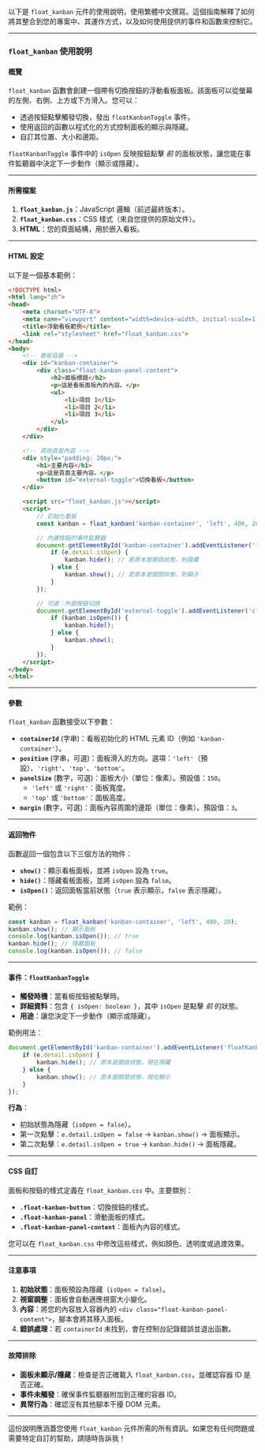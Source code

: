 以下是 `float_kanban` 元件的使用說明，使用繁體中文撰寫。這個指南解釋了如何將其整合到您的專案中、其運作方式，以及如何使用提供的事件和函數來控制它。

---

### `float_kanban` 使用說明

#### 概覽

`float_kanban` 函數會創建一個帶有切換按鈕的浮動看板面板。該面板可以從螢幕的左側、右側、上方或下方滑入。您可以：

- 透過按鈕點擊觸發切換，發出 `floatKanbanToggle` 事件。
- 使用返回的函數以程式化的方式控制面板的顯示與隱藏。
- 自訂其位置、大小和邊距。

`floatKanbanToggle` 事件中的 `isOpen` 反映按鈕點擊 *前* 的面板狀態，讓您能在事件監聽器中決定下一步動作（顯示或隱藏）。

---

#### 所需檔案

1. **`float_kanban.js`**：JavaScript 邏輯（前述最終版本）。
2. **`float_kanban.css`**：CSS 樣式（來自您提供的原始文件）。
3. **HTML**：您的頁面結構，用於嵌入看板。

---

#### HTML 設定

以下是一個基本範例：

```html
<!DOCTYPE html>
<html lang="zh">
<head>
    <meta charset="UTF-8">
    <meta name="viewport" content="width=device-width, initial-scale=1.0">
    <title>浮動看板範例</title>
    <link rel="stylesheet" href="float_kanban.css">
</head>
<body>
    <!-- 看板容器 -->
    <div id="kanban-container">
        <div class="float-kanban-panel-content">
            <h2>面板標題</h2>
            <p>這是看板面板內的內容。</p>
            <ul>
                <li>項目 1</li>
                <li>項目 2</li>
                <li>項目 3</li>
            </ul>
        </div>
    </div>

    <!-- 其他頁面內容 -->
    <div style="padding: 20px;">
        <h1>主要內容</h1>
        <p>這是頁面主要內容。</p>
        <button id="external-toggle">切換看板</button>
    </div>

    <script src="float_kanban.js"></script>
    <script>
        // 初始化看板
        const kanban = float_kanban('kanban-container', 'left', 400, 20);

        // 內建按鈕的事件監聽器
        document.getElementById('kanban-container').addEventListener('floatKanbanToggle', (e) => {
            if (e.detail.isOpen) {
                kanban.hide(); // 若原本是開啟狀態，則隱藏
            } else {
                kanban.show(); // 若原本是關閉狀態，則顯示
            }
        });

        // 可選：外部按鈕切換
        document.getElementById('external-toggle').addEventListener('click', () => {
            if (kanban.isOpen()) {
                kanban.hide();
            } else {
                kanban.show();
            }
        });
    </script>
</body>
</html>
```

---

#### 參數

`float_kanban` 函數接受以下參數：

- **`containerId`** (字串)：看板初始化的 HTML 元素 ID（例如 `'kanban-container'`）。
- **`position`** (字串，可選)：面板滑入的方向。選項：`'left'`（預設）、`'right'`、`'top'`、`'bottom'`。
- **`panelSize`** (數字，可選)：面板大小（單位：像素）。預設值：`150`。
  - `'left'` 或 `'right'`：面板寬度。
  - `'top'` 或 `'bottom'`：面板高度。
- **`margin`** (數字，可選)：面板內容周圍的邊距（單位：像素）。預設值：`3`。

---

#### 返回物件

函數返回一個包含以下三個方法的物件：

- **`show()`**：顯示看板面板，並將 `isOpen` 設為 `true`。
- **`hide()`**：隱藏看板面板，並將 `isOpen` 設為 `false`。
- **`isOpen()`**：返回面板當前狀態（`true` 表示顯示，`false` 表示隱藏）。

範例：

```javascript
const kanban = float_kanban('kanban-container', 'left', 400, 20);
kanban.show(); // 顯示面板
console.log(kanban.isOpen()); // true
kanban.hide(); // 隱藏面板
console.log(kanban.isOpen()); // false
```

---

#### 事件：`floatKanbanToggle`

- **觸發時機**：當看板按鈕被點擊時。
- **詳細資料**：包含 `{ isOpen: boolean }`，其中 `isOpen` 是點擊 *前* 的狀態。
- **用途**：讓您決定下一步動作（顯示或隱藏）。

範例用法：

```javascript
document.getElementById('kanban-container').addEventListener('floatKanbanToggle', (e) => {
    if (e.detail.isOpen) {
        kanban.hide(); // 原本是開啟狀態，現在隱藏
    } else {
        kanban.show(); // 原本是關閉狀態，現在顯示
    }
});
```

**行為**：

- 初始狀態為隱藏（`isOpen = false`）。
- 第一次點擊：`e.detail.isOpen = false` → `kanban.show()` → 面板顯示。
- 第二次點擊：`e.detail.isOpen = true` → `kanban.hide()` → 面板隱藏。

---

#### CSS 自訂

面板和按鈕的樣式定義在 `float_kanban.css` 中。主要類別：

- **`.float-kanban-button`**：切換按鈕的樣式。
- **`.float-kanban-panel`**：滑動面板的樣式。
- **`.float-kanban-panel-content`**：面板內內容的樣式。

您可以在 `float_kanban.css` 中修改這些樣式，例如顏色、透明度或過渡效果。

---

#### 注意事項

1. **初始狀態**：面板預設為隱藏（`isOpen = false`）。
2. **視窗調整**：面板會自動適應視窗大小變化。
3. **內容**：將您的內容放入容器內的 `<div class="float-kanban-panel-content">`，腳本會將其移入面板。
4. **錯誤處理**：若 `containerId` 未找到，會在控制台記錄錯誤並退出函數。

---

#### 故障排除

- **面板未顯示/隱藏**：檢查是否正確載入 `float_kanban.css`，並確認容器 ID 是否正確。
- **事件未觸發**：確保事件監聽器附加到正確的容器 ID。
- **異常行為**：確認沒有其他腳本干擾 DOM 元素。

---

這份說明應涵蓋您使用 `float_kanban` 元件所需的所有資訊。如果您有任何問題或需要特定自訂的幫助，請隨時告訴我！